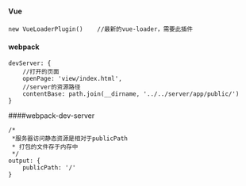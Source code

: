 
#### Vue
```
new VueLoaderPlugin()    //最新的vue-loader，需要此插件
```

#### webpack
```
devServer: {
    //打开的页面  
    openPage: 'view/index.html',
    //server的资源路径
    contentBase: path.join(__dirname, '../../server/app/public/')
}
```

####webpack-dev-server
```
/*
 *服务器访问静态资源是相对于publicPath
 * 打包的文件存于内存中
 */
output: {
    publicPath: '/'     
}
```